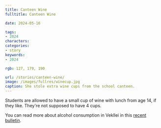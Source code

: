 ```yaml
---
title: Canteen Wine
fulltitle: Canteen Wine

date: 2024-05-16

tags:
- 2024
characters:
categories:
- story
keywords:
- 2024

rgb: 127, 179, 190

url: /stories/canteen-wine/
image: /images/fullres/winecup.jpg
caption: She stole extra wine cups from the school canteen.
---
```

Students are allowed to have a small cup of wine with lunch from age 14, if they like. They're not supposed to have 4 cups.

You can read more about alcohol consumption in Vekllei in this [recent bulletin](/bulletin/alcohol/).

